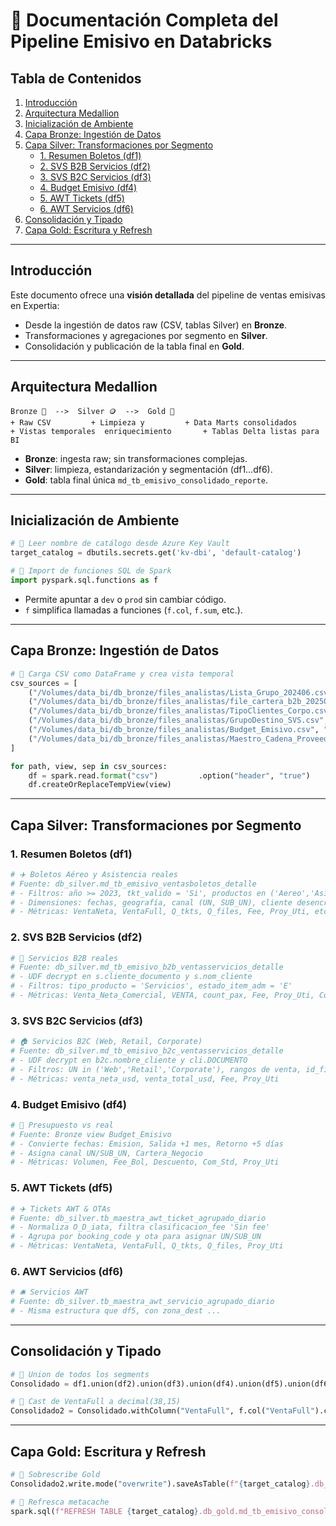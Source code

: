 # 📘 Documentación Completa del Pipeline Emisivo en Databricks

## Tabla de Contenidos
1. [Introducción](#introducción)
2. [Arquitectura Medallion](#arquitectura-medallion)
3. [Inicialización de Ambiente](#inicialización-de-ambiente)
4. [Capa Bronze: Ingestión de Datos](#capa-bronze-ingestión-de-datos)
5. [Capa Silver: Transformaciones por Segmento](#capa-silver-transformaciones-por-segmento)
   - [1. Resumen Boletos (df1)](#1-resumen-boletos-df1)
   - [2. SVS B2B Servicios (df2)](#2-svs-b2b-servicios-df2)
   - [3. SVS B2C Servicios (df3)](#3-svs-b2c-servicios-df3)
   - [4. Budget Emisivo (df4)](#4-budget-emisivo-df4)
   - [5. AWT Tickets (df5)](#5-awt-tickets-df5)
   - [6. AWT Servicios (df6)](#6-awt-servicios-df6)
6. [Consolidación y Tipado](#consolidación-y-tipado)
7. [Capa Gold: Escritura y Refresh](#capa-gold-escritura-y-refresh)

---

## Introducción
Este documento ofrece una **visión detallada** del pipeline de ventas emisivas en Expertia:
- Desde la ingestión de datos raw (CSV, tablas Silver) en **Bronze**.
- Transformaciones y agregaciones por segmento en **Silver**.
- Consolidación y publicación de la tabla final en **Gold**.

---

## Arquitectura Medallion

```text
Bronze 🥉  -->  Silver 🪙  -->  Gold 🥇
+ Raw CSV         + Limpieza y         + Data Marts consolidados
+ Vistas temporales  enriquecimiento       + Tablas Delta listas para BI
```
- **Bronze**: ingesta raw; sin transformaciones complejas.
- **Silver**: limpieza, estandarización y segmentación (df1…df6).
- **Gold**: tabla final única `md_tb_emisivo_consolidado_reporte`.

---

## Inicialización de Ambiente
```python
# 🔑 Leer nombre de catálogo desde Azure Key Vault
target_catalog = dbutils.secrets.get('kv-dbi', 'default-catalog')

# 🧰 Import de funciones SQL de Spark
import pyspark.sql.functions as f
```
- Permite apuntar a `dev` o `prod` sin cambiar código.
- `f` simplifica llamadas a funciones (`f.col`, `f.sum`, etc.).

---

## Capa Bronze: Ingestión de Datos
```python
# 📂 Carga CSV como DataFrame y crea vista temporal
csv_sources = [
    ("/Volumes/data_bi/db_bronze/files_analistas/Lista_Grupo_202406.csv", "dotacion_svs_202406", ","),
    ("/Volumes/data_bi/db_bronze/files_analistas/file_cartera_b2b_202502.csv", "file_cartera_b2b_202502", ","),
    ("/Volumes/data_bi/db_bronze/files_analistas/TipoClientes_Corpo.csv", "TipoClientes_Corpo", ","),
    ("/Volumes/data_bi/db_bronze/files_analistas/GrupoDestino_SVS.csv", "GrupoDestino_SVS", ","),
    ("/Volumes/data_bi/db_bronze/files_analistas/Budget_Emisivo.csv", "Budget_Emisivo", "|"),
    ("/Volumes/data_bi/db_bronze/files_analistas/Maestro_Cadena_Proveedor.csv", "Cadena_Proveedor", ",")
]

for path, view, sep in csv_sources:
    df = spark.read.format("csv")         .option("header", "true")         .option("sep", sep)         .option("inferSchema", "true")         .load(path)
    df.createOrReplaceTempView(view)
```

---

## Capa Silver: Transformaciones por Segmento

### 1. Resumen Boletos (df1)
```python
# ✈️ Boletos Aéreo y Asistencia reales
# Fuente: db_silver.md_tb_emisivo_ventasboletos_detalle
# - Filtros: año >= 2023, tkt_valido = 'Si', productos en ('Aereo','Asistencia'), ...
# - Dimensiones: fechas, geografía, canal (UN, SUB_UN), cliente desencriptado
# - Métricas: VentaNeta, VentaFull, Q_tkts, Q_files, Fee, Proy_Uti, etc.
```

### 2. SVS B2B Servicios (df2)
```python
# 🏢 Servicios B2B reales
# Fuente: db_silver.md_tb_emisivo_b2b_ventasservicios_detalle
# - UDF decrypt en s.cliente_documento y s.nom_cliente
# - Filtros: tipo_producto = 'Servicios', estado_item_adm = 'E'
# - Métricas: Venta_Neta_Comercial, VENTA, count_pax, Fee, Proy_Uti, Costo_os
```

### 3. SVS B2C Servicios (df3)
```python
# 🏠 Servicios B2C (Web, Retail, Corporate)
# Fuente: db_silver.md_tb_emisivo_b2c_ventasservicios_detalle
# - UDF decrypt en b2c.nombre_cliente y cli.DOCUMENTO
# - Filtros: UN in ('Web','Retail','Corporate'), rangos de venta, id_file excluidos
# - Métricas: venta_neta_usd, venta_total_usd, Fee, Proy_Uti
```

### 4. Budget Emisivo (df4)
```python
# 💸 Presupuesto vs real
# Fuente: Bronze view Budget_Emisivo
# - Convierte fechas: Emision, Salida +1 mes, Retorno +5 días
# - Asigna canal UN/SUB_UN, Cartera_Negocio
# - Métricas: Volumen, Fee_Bol, Descuento, Com_Std, Proy_Uti
```

### 5. AWT Tickets (df5)
```python
# ✈️ Tickets AWT & OTAs
# Fuente: db_silver.tb_maestra_awt_ticket_agrupado_diario
# - Normaliza O_D_iata, filtra clasificacion_fee 'Sin fee'
# - Agrupa por booking_code y ota para asignar UN/SUB_UN
# - Métricas: VentaNeta, VentaFull, Q_tkts, Q_files, Proy_Uti
```

### 6. AWT Servicios (df6)
```python
# 🛎️ Servicios AWT
# Fuente: db_silver.tb_maestra_awt_servicio_agrupado_diario
# - Misma estructura que df5, con zona_dest ...
```

---

## Consolidación y Tipado
```python
# 🔗 Union de todos los segments
Consolidado = df1.union(df2).union(df3).union(df4).union(df5).union(df6)

# 💎 Cast de VentaFull a decimal(38,15)
Consolidado2 = Consolidado.withColumn("VentaFull", f.col("VentaFull").cast("decimal(38,15)"))
```

---

## Capa Gold: Escritura y Refresh
```python
# 💾 Sobrescribe Gold
Consolidado2.write.mode("overwrite").saveAsTable(f"{target_catalog}.db_gold.md_tb_emisivo_consolidado_reporte")

# 🔄 Refresca metacache
spark.sql(f"REFRESH TABLE {target_catalog}.db_gold.md_tb_emisivo_consolidado_reporte")
```
